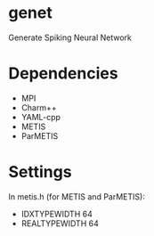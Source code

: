 # genet
Generate Spiking Neural Network

# Dependencies
* MPI
* Charm++
* YAML-cpp
* METIS
* ParMETIS

# Settings
In metis.h (for METIS and ParMETIS):
* IDXTYPEWIDTH 64
* REALTYPEWIDTH 64
